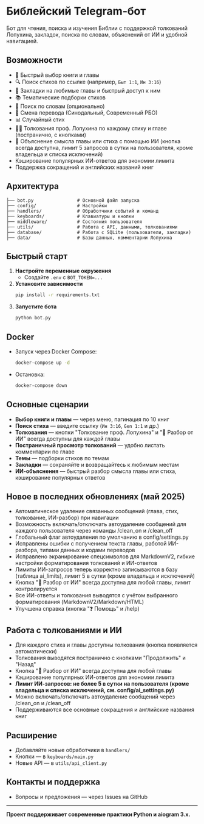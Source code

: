 # Библейский Telegram-бот

Бот для чтения, поиска и изучения Библии с поддержкой толкований Лопухина, закладок, поиска по словам, объяснений от ИИ и удобной навигацией.

## Возможности
- 📖 Быстрый выбор книги и главы
- 🔍 Поиск стихов по ссылке (например, `Быт 1:1`, `Ин 3:16`)
- 📝 Закладки на любимые главы и быстрый доступ к ним
- 📚 Тематические подборки стихов
- 💬 Поиск по словам (опционально)
- 🔄 Смена перевода (Синодальный, Современный РБО)
- 📊 Случайный стих
- 🧑‍🏫 Толкования проф. Лопухина по каждому стиху и главе (постранично, с кнопками)
- 🤖 Объяснение смысла главы или стиха с помощью ИИ (кнопка всегда доступна, лимит 5 запросов в сутки на пользователя, кроме владельца и списка исключений)
- Кэширование популярных ИИ-ответов для экономии лимита
- Поддержка сокращений и английских названий книг

## Архитектура
```
├── bot.py                # Основной файл запуска
├── config/               # Настройки
├── handlers/             # Обработчики событий и команд
├── keyboards/            # Клавиатуры и кнопки
├── middleware/           # Состояния пользователя
├── utils/                # Работа с API, данными, толкованиями
├── database/             # Работа с SQLite (пользователи, закладки)
├── data/                 # Базы данных, комментарии Лопухина
```

## Быстрый старт
1. **Настройте переменные окружения**
   - Создайте `.env` с `BOT_TOKEN=...`
2. **Установите зависимости**
   ```sh
   pip install -r requirements.txt
   ```
3. **Запустите бота**
   ```sh
   python bot.py
   ```

## Docker
- Запуск через Docker Compose:
  ```sh
  docker-compose up -d
  ```
- Остановка:
  ```sh
  docker-compose down
  ```

## Основные сценарии
- **Выбор книги и главы** — через меню, пагинация по 10 книг
- **Поиск стиха** — введите ссылку (`Ин 3:16`, `Gen 1:1` и др.)
- **Толкования** — кнопки "Толкование проф. Лопухина" и "🤖 Разбор от ИИ" всегда доступны для каждой главы
- **Постраничный просмотр толкований** — удобно листать комментарии по главе
- **Темы** — подборки стихов по темам
- **Закладки** — сохраняйте и возвращайтесь к любимым местам
- **ИИ-объяснения** — быстрый разбор смысла главы или стиха, кэширование популярных ответов

## Новое в последних обновлениях (май 2025)
- Автоматическое удаление связанных сообщений (глава, стих, толкование, ИИ-разбор) при навигации
- Возможность включать/отключать автоудаление сообщений для каждого пользователя через команды /clean_on и /clean_off
- Глобальный флаг автоудаления по умолчанию в config/settings.py
- Исправлены ошибки с получением текста главы, работой ИИ-разбора, типами данных и кодами переводов
- Исправлено экранирование спецсимволов для MarkdownV2, гибкие настройки форматирования толкований и ИИ-ответов
- Лимиты ИИ-запросов теперь корректно записываются в базу (таблица ai_limits), лимит 5 в сутки (кроме владельца и исключений)
- Кнопка "🤖 Разбор от ИИ" всегда доступна для любой главы, лимит контролируется
- Все ИИ-ответы и толкования выводятся с учётом выбранного форматирования (MarkdownV2/Markdown/HTML)
- Улучшена справка (кнопка "❓ Помощь" и /help)

## Работа с толкованиями и ИИ
- Для каждого стиха и главы доступны толкования (кнопка появляется автоматически)
- Толкования выводятся постранично с кнопками "Продолжить" и "Назад"
- Кнопка "🤖 Разбор от ИИ" всегда доступна для любой главы
- Кэширование популярных ИИ-ответов для экономии лимита
- **Лимит ИИ-запросов: не более 5 в сутки на пользователя (кроме владельца и списка исключений, см. config/ai_settings.py)**
- Можно включать/отключать автоудаление сообщений через /clean_on и /clean_off
- Поддерживаются все основные сокращения и английские названия книг

## Расширение
- Добавляйте новые обработчики в `handlers/`
- Кнопки — в `keyboards/main.py`
- Новые API — в `utils/api_client.py`

## Контакты и поддержка
- Вопросы и предложения — через Issues на GitHub

---

**Проект поддерживает современные практики Python и aiogram 3.x.**